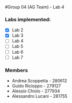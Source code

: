 #Group 04 (AG Team) - Lab 4

### Labs implemented:

-[x] Lab 2
-[x] Lab 3
-[ ] Lab 4
-[ ] Lab 5
-[ ] Lab 6
-[ ] Lab 7

### Members

* Andrea Scoppetta - 280612
* Guido Ricioppo - 279127
* Alessio Chiolo - 277934
* Alessandro Lucani - 281755
